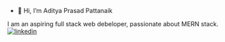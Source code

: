 - 👋 Hi, I’m Aditya Prasad Pattanaik

I am an aspiring full stack web debeloper, passionate about MERN stack.
[![linkedin](https://cloud.githubusercontent.com/assets/17016297/18839848/0fc7e74e-83d2-11e6-8c6a-277fc9d6e067.png)][1]

[1]: http://www.linkedin.com/in/app3200
